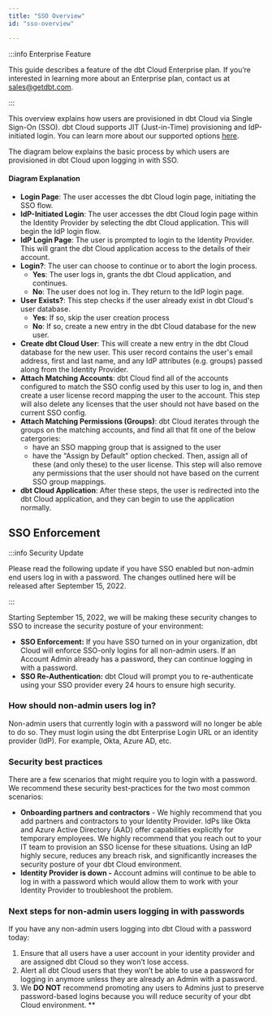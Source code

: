 ```yaml
---
title: "SSO Overview"
id: "sso-overview"

---
```


:::info Enterprise Feature

This guide describes a feature of the dbt Cloud Enterprise plan. 
If you’re interested in learning more about an Enterprise plan, contact us at sales@getdbt.com.

:::

This overview explains how users are provisioned in dbt Cloud via Single Sign-On (SSO). 
dbt Cloud supports JIT (Just-in-Time) provisioning and IdP-initiated login. You can learn more about our supported options [here](/docs/dbt-cloud/dbt-cloud-enterprise).

The diagram below explains the basic process by which users are provisioned in dbt Cloud upon logging in with SSO.

<Lightbox src="/img/sso_overview.png" title="SSO diagram" />

#### Diagram Explanation

- **Login Page**: The user accesses the dbt Cloud login page, initiating the SSO flow.
- **IdP-Initiated Login**: The user accesses the dbt Cloud login page within the Identity Provider by selecting the dbt Cloud application. This will begin the IdP login flow.
- **IdP Login Page**: The user is prompted to login to the Identity Provider. This will grant the dbt Cloud application access to the details of their account.
- **Login?**: The user can choose to continue or to abort the login process.
  - **Yes**: The user logs in, grants the dbt Cloud application, and continues.
  - **No**: The user does not log in. They return to the IdP login page.
- **User Exists?**: This step checks if the user already exist in dbt Cloud's user database.
  - **Yes**: If so, skip the user creation process
  - **No**: If so, create a new entry in the dbt Cloud database for the new user.
- **Create dbt Cloud User**: This will create a new entry in the dbt Cloud database for the new user. This user record contains the user's email address, first and last name, and any IdP attributes (e.g. groups) passed along from the Identity Provider.
- **Attach Matching Accounts**: dbt Cloud find all of the accounts configured to match the SSO config used by this user to log in, and then create a user license record mapping the user to the account. This step will also delete any licenses that the user should not have based on the current SSO config.
- **Attach Matching Permissions (Groups)**: dbt Cloud iterates through the groups on the matching accounts, and find all that fit one of the below catergories:
    - have an SSO mapping group that is assigned to the user
    - have the "Assign by Default" option checked. 
Then, assign all of these (and only these) to the user license. This step will also remove any permissions that the user should not have based on the current SSO group mappings.
- **dbt Cloud Application**: After these steps, the user is redirected into the dbt Cloud application, and they can begin to use the application normally.

## SSO Enforcement 

:::info Security Update

Please read the following update if you have SSO enabled but non-admin end users log in with a password. The changes outlined here will be released after September 15, 2022. 

:::

Starting September 15, 2022, we will be making these security changes to SSO to increase the security posture of your environment:

* **SSO Enforcement:** If you have SSO turned on in your organization, dbt Cloud will enforce SSO-only logins for all non-admin users. If an Account Admin already has a password, they can continue logging in with a password.
* **SSO Re-Authentication:** dbt Cloud will prompt you to re-authenticate using your SSO provider every 24 hours to ensure high security. 

### How should non-admin users log in?

Non-admin users that currently login with a password will no longer be able to do so. They must login using the dbt Enterprise Login URL or an identity provider (IdP). For example, Okta, Azure AD, etc.

### Security best practices

There are a few scenarios that might require you to login with a password. We recommend these security best-practices for the two most common scenarios:
* **Onboarding partners and contractors** - We highly recommend that you add partners and contractors to your Identity Provider. IdPs like Okta and Azure Active Directory (AAD) offer capabilities explicitly for temporary employees. We highly recommend that you reach out to your IT team to provision an SSO license for these situations. Using an IdP highly secure, reduces any breach risk, and significantly increases the security posture of your dbt Cloud environment. 
* **Identity Provider is down -** Account admins will continue to be able to log in with a password which would allow them to work with your Identity Provider to troubleshoot the problem.

### Next steps for non-admin users logging in with passwords
If you have any non-admin users logging into dbt Cloud with a password today:

1. Ensure that all users have a user account in your identity provider and are assigned dbt Cloud so they won’t lose access. 
2. Alert all dbt Cloud users that they won’t be able to use a password for logging in anymore unless they are already an Admin with a password. 
3. We **DO NOT** recommend promoting any users to Admins just to preserve password-based logins because you will reduce security of your dbt Cloud environment.
**
